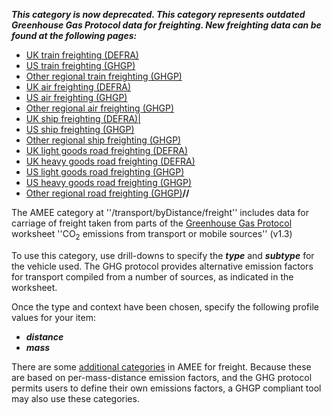 ***This category is now deprecated. This category represents outdated
Greenhouse Gas Protocol data for freighting. New freighting data can be
found at the following pages:***

  - [UK train freighting (DEFRA)](Train_Freight_Defra)
  - [US train freighting (GHGP)](US_train_freight)
  - [Other regional train freighting
    (GHGP)](Other_regional_train_freight)
  - [UK air freighting (DEFRA)](Plane_Freight_Defra)
  - [US air freighting (GHGP)](US_plane_freight)
  - [Other regional air freighting (GHGP)](Other_regional_plane_freight)
  - [UK ship freighting (DEFRA)|](Ship_Freight_Defra)
  - [US ship freighting (GHGP)](US_ship_freight)
  - [Other regional ship freighting (GHGP)](Other_regional_ship_freight)
  - [UK light goods road freighting (DEFRA)](Light_Goods_Freight_Defra)
  - [UK heavy goods road freighting (DEFRA)](Heavy_Goods_Freight_Defra)
  - [US light goods road freighting
    (GHGP)](US_lightgoods_truck_freighting)
  - [US heavy goods road freighting
    (GHGP)](US_heavyduty_truck_freighting)
  - [Other regional road freighting
    (GHGP)](Other_regional_road_freight)**//**

The AMEE category at ''/transport/byDistance/freight'' includes data for
carriage of freight taken from parts of the [Greenhouse Gas
Protocol](Greenhouse_Gas_Protocol) worksheet ''CO<sub>2</sub> emissions from
transport or mobile sources'' (v1.3)

To use this category, use drill-downs to specify the ***type*** and
***subtype*** for the vehicle used. The GHG protocol provides
alternative emission factors for transport compiled from a number of
sources, as indicated in the worksheet.

Once the type and context have been chosen, specify the following
profile values for your item:

  - ***distance***
  - ***mass***

There are some [ additional categories](Transport%20) in AMEE for
freight. Because these are based on per-mass-distance emission factors,
and the GHG protocol permits users to define their own emissions
factors, a GHGP compliant tool may also use these categories.
